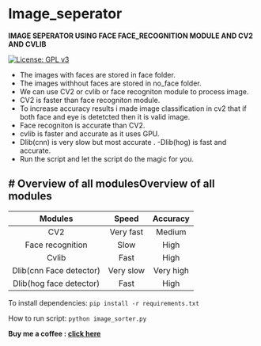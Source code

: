# Image_seperator
**IMAGE SEPERATOR USING FACE FACE_RECOGNITION MODULE AND CV2 AND CVLIB**

[![License: GPL v3](https://img.shields.io/badge/License-GPLv3-blue.svg)](https://github.com/rahul1996pp/Image_Sorter/blob/main/LICENSE)
- The images with faces are stored in face folder.
- The images withhout faces are stored in no_face folder.
- We can use CV2 or cvlib or face recogniton module to process image.
- CV2 is faster than face recogniton module.
- To increase accuracy results i made image classification in cv2 that if both face and eye is detetcted then it is valid image.
- Face recogniton is accurate than CV2.
- cvlib is faster and accurate as it uses GPU.
- Dlib(cnn) is very slow but most accurate .
-Dlib(hog) is fast and accurate.
- Run the script and let the script do the magic for you.

## # Overview of all modulesOverview of all modules

| Modules  | Speed  | Accuracy  |
| :------------: | :------------: | :------------: |
| CV2  | Very fast  | Medium  |
| Face recognition  |  Slow | High  |
| Cvlib  |  Fast | High  |
| Dlib(cnn Face detector)  | Very slow  | Very high  |
| Dlib(hog face detector) | Fast | High |

To install dependencies:
`pip install -r requirements.txt`

How to run script:
 `python image_sorter.py`

**Buy me a coffee : [click here](https://www.paypal.me/RahulPujari "Pay")**

